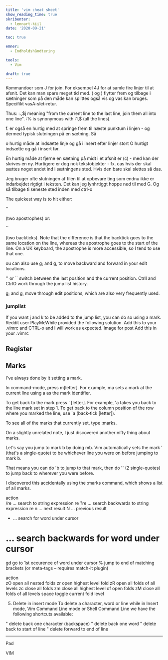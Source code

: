 ```yaml
---
title: 'vim cheat sheet'
show_reading_time: true
skribenter:
  - lennart-kiil
date: '2020-09-21'

toc: true

emner:
  - Indholdshåndtering

tools:
  - Vim

draft: true
---
```


Kommandoer som J for join.  For eksempel 4J for at  samle fire linjer til at afsnit.  Det kan man spare meget tid med. ( og ) flytter frem og tilbage i sætninger som på den måde kan splittes også vis og vas kan bruges. Specifikt vasA-slet-retur.

 Thus: :.,$j meaning "from the current line to the last line, join them all into one line". :% is synonymous with :1,$ (all the lines).

f. er også en hurtig med at springe  frem til næste  punktum i linjen - og dermed  typisk slutningen  på  en sætning. Så

o  hurtig måde at indsætte  linje og gå i insert efter linjer stort O hurtigt indsætte  og gå i insert før.

En hurtig måde at  fjerne en sætning på midt i et afsnit er (c) - med kan der skrives  en ny. Hurtigere er dog nok tekstobjekter - fx.  cas hvis der skal sættes noget andet ind i sætningens sted. Hvis den bare skal slettes så das.

Jeg bruger ofte slutningen af filen til at opbevare ting som endnu ikke er indarbejdet rigtigt i teksten. Det kan jeg lynhrtiggt hoppe ned til med G. Og så tilbage ti seneste sted inden med ctrl-o   

The quickest way is to hit either:

''

(two apostrophes) or:

``

(two backticks). Note that the difference is that the backtick goes to the same location on the line, whereas the apostrophe goes to the start of the line. On a UK keyboard, the apostrophe is more accessible, so I tend to use that one.

ou can also use g; and g, to move backward and forward in your edit locations.

'' or `` switch between the last position and the current position. CtrlI and CtrlO work through the jump list history.

g; and g, move through edit positions, which are also very frequently used.

### jumplist 

If you want j and k to be added to the jump list, you can do so using a mark. Reddit user PlayMeWhile provided the following solution. Add this to your .vimrc and CTRL-o and i will work as expected.
Image for post
Add this in your .vimrc

## Register

## Marks

I've always done by it setting a mark.

In command-mode, press m[letter]. For example, ma sets a mark at the current line using a as the mark identifier.

To get back to the mark press ' [letter]. For example, 'a takes you back to the line mark set in step 1. To get back to the column position of the row where you marked the line, use `a (back-tick [letter]).

To see all of the marks that currently set, type :marks.

On a slightly unrelated note, I just discovered another nifty thing about marks.

Let's say you jump to mark b by doing mb. Vim automatically sets the mark ' (that's a single-quote) to be whichever line you were on before jumping to mark b.

That means you can do 'b to jump to that mark, then do '' (2 single-quotes) to jump back to wherever you were before.

I discovered this accidentally using the :marks command, which shows a list of all marks.


action	 
/re	… search to string expression re
?re	… search backwards to string expression re
n	… next result
N	… previous result
*	… search for word under cursor
#	… search backwards for word under cursor
gd	go to 1st occurence of word under cursor
%	jump to end of matching brackets (or meta-tags – requires match-it plugin)

action	 
zO	open all nested folds
zr	open highest level fold
zR	open all folds of all levels
zc	close all folds
zm	close all highest level of open folds
zM	close all folds of all levels
space	toggle current fold level



5. Delete in insert mode
To delete a character, word or line while in Insert mode, Vim Command Line mode or Shell Command Line  we have the following shortcuts available:

<C-h> " delete back one character (backspace)
<C-w> " delete back one word
<C-u> " delete back to start of line
<C-k> " delete forward to end of line

----

Pad


VIM
